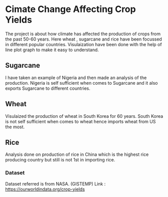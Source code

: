 # Cimate Change Affecting Crop Yields
The project is about how climate has affected the production of crops from the past 50-60 years.
Here wheat , sugarcane and rice have been focussed in different popular countries.
Visulaization have been done with the help of line plot graph to make it easy to understand.

## Sugarcane
I have taken an example of Nigeria and then made an analysis of the production. Nigeria is self sufficient when comes to Sugarcane and it also exports Sugarcane to different countries.
## Wheat
Visulaized the production of wheat in South Korea for 60 years. South Korea is not self sufficient when comes to wheat hence imports wheat from US the most.
## Rice
Analysis done on production of rice in China which is the highest rice producing country but still is not 1st in importing rice.
### Dataset
Dataset referred is from NASA. (GISTEMP)
Link : https://ourworldindata.org/crop-yields
